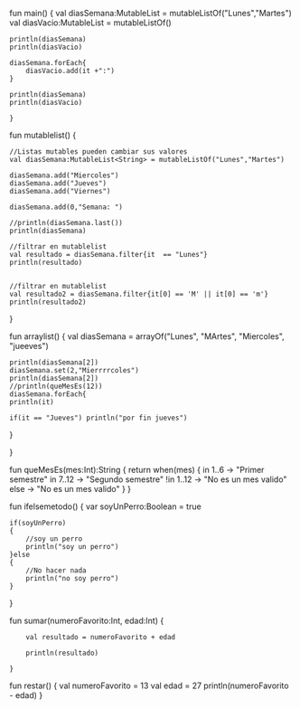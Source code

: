 

fun main() {
    val diasSemana:MutableList<String> = mutableListOf("Lunes","Martes")
    val diasVacio:MutableList<String> = mutableListOf()
    
    println(diasSemana)
    println(diasVacio)
    
    diasSemana.forEach{
        diasVacio.add(it +":")
    }
    
    println(diasSemana)
    println(diasVacio)
    
    }

	

fun mutablelist()
{
    
    //Listas mutables pueden cambiar sus valores
	val diasSemana:MutableList<String> = mutableListOf("Lunes","Martes")
    
    diasSemana.add("Miercoles")
    diasSemana.add("Jueves")
    diasSemana.add("Viernes")
		    
    diasSemana.add(0,"Semana: ")
   
    //println(diasSemana.last())
    println(diasSemana)
    
    //filtrar en mutablelist
    val resultado = diasSemana.filter{it  == "Lunes"}
    println(resultado)
    
    
    //filtrar en mutablelist
    val resultado2 = diasSemana.filter{it[0] == 'M' || it[0] == 'm'}
    println(resultado2)
    
    
    
}


fun arraylist()
{
    val diasSemana = arrayOf("Lunes", "MArtes", "Miercoles", "jueeves")
    
    println(diasSemana[2])
    diasSemana.set(2,"Mierrrrcoles")
    println(diasSemana[2])  
    //println(queMesEs(12))
    diasSemana.forEach{
    println(it)
        
    if(it == "Jueves") println("por fin jueves")
}
   
}

fun queMesEs(mes:Int):String
{
   return when(mes)
    {
        in 1..6 -> "Primer semestre"
        in 7..12 -> "Segundo semestre"
        !in 1..12 -> "No es un mes valido"
        else -> "No es un mes valido"
     }
}

fun ifelsemetodo()
{
     var soyUnPerro:Boolean = true
    
    if(soyUnPerro) 
    {
        //soy un perro
        println("soy un perro")
    }else
    {
        //No hacer nada
        println("no soy perro")
    }
}


fun sumar(numeroFavorito:Int, edad:Int)
    {
        
        val resultado = numeroFavorito + edad
        
        println(resultado)
        
    }
    
fun restar()
{
   val numeroFavorito = 13
   val edad = 27
   println(numeroFavorito - edad)
}
